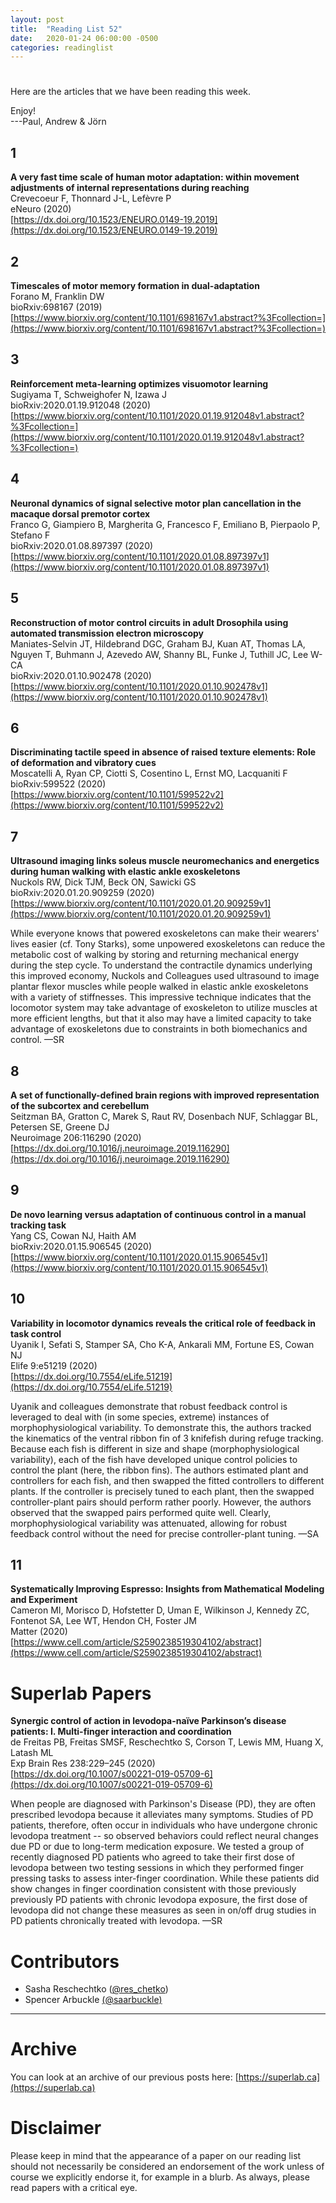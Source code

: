```yaml
---
layout: post
title:  "Reading List 52"
date:   2020-01-24 06:00:00 -0500
categories: readinglist
---
```


# 

Here are the articles that we have been reading this week.

Enjoy!  
---Paul, Andrew & Jörn

## 1
**A very fast time scale of human motor adaptation: within movement adjustments of internal representations during reaching**  
Crevecoeur F, Thonnard J-L, Lefèvre P  
eNeuro (2020)  
[https://dx.doi.org/10.1523/ENEURO.0149-19.2019](https://dx.doi.org/10.1523/ENEURO.0149-19.2019)

## 2
**Timescales of motor memory formation in dual-adaptation**  
Forano M, Franklin DW  
bioRxiv:698167 (2019)  
[https://www.biorxiv.org/content/10.1101/698167v1.abstract?%3Fcollection=](https://www.biorxiv.org/content/10.1101/698167v1.abstract?%3Fcollection=)

## 3
**Reinforcement meta-learning optimizes visuomotor learning**  
Sugiyama T, Schweighofer N, Izawa J  
bioRxiv:2020.01.19.912048 (2020)  
[https://www.biorxiv.org/content/10.1101/2020.01.19.912048v1.abstract?%3Fcollection=](https://www.biorxiv.org/content/10.1101/2020.01.19.912048v1.abstract?%3Fcollection=)

## 4
**Neuronal dynamics of signal selective motor plan cancellation in the macaque dorsal premotor cortex**  
Franco G, Giampiero B, Margherita G, Francesco F, Emiliano B, Pierpaolo P, Stefano F  
bioRxiv:2020.01.08.897397 (2020)  
[https://www.biorxiv.org/content/10.1101/2020.01.08.897397v1](https://www.biorxiv.org/content/10.1101/2020.01.08.897397v1)

## 5
**Reconstruction of motor control circuits in adult Drosophila using automated transmission electron microscopy**  
Maniates-Selvin JT, Hildebrand DGC, Graham BJ, Kuan AT, Thomas LA, Nguyen T, Buhmann J, Azevedo AW, Shanny BL, Funke J, Tuthill JC, Lee W-CA  
bioRxiv:2020.01.10.902478 (2020)  
[https://www.biorxiv.org/content/10.1101/2020.01.10.902478v1](https://www.biorxiv.org/content/10.1101/2020.01.10.902478v1)

## 6
**Discriminating tactile speed in absence of raised texture elements: Role of deformation and vibratory cues**  
Moscatelli A, Ryan CP, Ciotti S, Cosentino L, Ernst MO, Lacquaniti F  
bioRxiv:599522 (2020)  
[https://www.biorxiv.org/content/10.1101/599522v2](https://www.biorxiv.org/content/10.1101/599522v2)

## 7
**Ultrasound imaging links soleus muscle neuromechanics and energetics during human walking with elastic ankle exoskeletons**  
Nuckols RW, Dick TJM, Beck ON, Sawicki GS  
bioRxiv:2020.01.20.909259 (2020)  
[https://www.biorxiv.org/content/10.1101/2020.01.20.909259v1](https://www.biorxiv.org/content/10.1101/2020.01.20.909259v1)

While everyone knows that powered exoskeletons can make their wearers' lives easier (cf. Tony Starks), some unpowered exoskeletons can reduce the metabolic cost of walking by storing and returning mechanical energy during the step cycle. To understand the contractile dynamics underlying this improved economy, Nuckols and Colleagues used ultrasound to image plantar flexor muscles while people walked in elastic ankle exoskeletons with a variety of stiffnesses. This impressive technique indicates that the locomotor system may take advantage of exoskeleton to utilize muscles at more efficient lengths, but that it also may have a limited capacity to take advantage of exoskeletons due to constraints in both biomechanics and control. —SR

## 8
**A set of functionally-defined brain regions with improved representation of the subcortex and cerebellum**  
Seitzman BA, Gratton C, Marek S, Raut RV, Dosenbach NUF, Schlaggar BL, Petersen SE, Greene DJ  
Neuroimage 206:116290 (2020)  
[https://dx.doi.org/10.1016/j.neuroimage.2019.116290](https://dx.doi.org/10.1016/j.neuroimage.2019.116290)

## 9
**De novo learning versus adaptation of continuous control in a manual tracking task**  
Yang CS, Cowan NJ, Haith AM  
bioRxiv:2020.01.15.906545 (2020)  
[https://www.biorxiv.org/content/10.1101/2020.01.15.906545v1](https://www.biorxiv.org/content/10.1101/2020.01.15.906545v1)

## 10
**Variability in locomotor dynamics reveals the critical role of feedback in task control**  
Uyanik I, Sefati S, Stamper SA, Cho K-A, Ankarali MM, Fortune ES, Cowan NJ  
Elife 9:e51219 (2020)  
[https://dx.doi.org/10.7554/eLife.51219](https://dx.doi.org/10.7554/eLife.51219)

Uyanik and colleagues demonstrate that robust feedback control is leveraged to deal with (in some species, extreme) instances of morphophysiological variability. To demonstrate this, the authors tracked the kinematics of the ventral ribbon fin of 3 knifefish during refuge tracking.  Because each fish is different in size and shape (morphophysiological variability), each of the fish have developed unique control policies to control the plant (here, the ribbon fins). The authors estimated plant and controllers for each fish, and then swapped the fitted controllers to different plants. If the controller is precisely tuned to each plant, then the swapped controller-plant pairs should perform rather poorly. However, the authors observed that the swapped pairs performed quite well. Clearly, morphophysiological variability was attenuated, allowing for robust feedback control without the need for precise controller-plant tuning. —SA

## 11
**Systematically Improving Espresso: Insights from Mathematical Modeling and Experiment**  
Cameron MI, Morisco D, Hofstetter D, Uman E, Wilkinson J, Kennedy ZC, Fontenot SA, Lee WT, Hendon CH, Foster JM  
Matter (2020)  
[https://www.cell.com/article/S2590238519304102/abstract](https://www.cell.com/article/S2590238519304102/abstract)


# Superlab Papers

**Synergic control of action in levodopa-naïve Parkinson’s disease patients: I. Multi-finger interaction and coordination**  
de Freitas PB, Freitas SMSF, Reschechtko S, Corson T, Lewis MM, Huang X, Latash ML  
Exp Brain Res 238:229–245 (2020)  
[https://dx.doi.org/10.1007/s00221-019-05709-6](https://dx.doi.org/10.1007/s00221-019-05709-6)

When people are diagnosed with Parkinson's Disease (PD), they are often prescribed levodopa because it alleviates many symptoms. Studies of PD patients, therefore, often occur in individuals who have undergone chronic levodopa treatment -- so observed behaviors could reflect neural changes due PD or due to long-term medication exposure. We tested a group of recently diagnosed PD patients who agreed to take their first dose of levodopa between two testing sessions in which they performed finger pressing tasks to assess inter-finger coordination. While these patients did show changes in finger coordination consistent with those previously previously PD patients with chronic levodopa exposure, the first dose of levodopa did not change these measures as seen in on/off drug studies in PD patients chronically treated with levodopa. —SR


# Contributors
- Sasha Reschechtko ([@res_chetko](https://twitter.com/res_chetko))
- Spencer Arbuckle [(@saarbuckle)](https://twitter.com/saarbuckle)


---
# Archive
You can look at an archive of our previous posts here: [https://superlab.ca](https://superlab.ca)


# Disclaimer
Please keep in mind that the appearance of a paper on our reading list should not necessarily be considered an endorsement of the work unless of course we explicitly endorse it, for example in a blurb. As always, please read papers with a critical eye.
